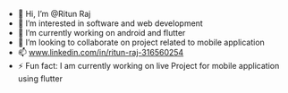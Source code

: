 - 👋 Hi, I’m @Ritun Raj
- 👀 I’m interested in software and web development
- 🌱 I’m currently working on android and flutter
- 💞️ I’m looking to collaborate on project related to mobile application
- 📫 www.linkedin.com/in/ritun-raj-316560254
- ⚡ Fun fact: I am currently working on live Project for mobile application using flutter 


